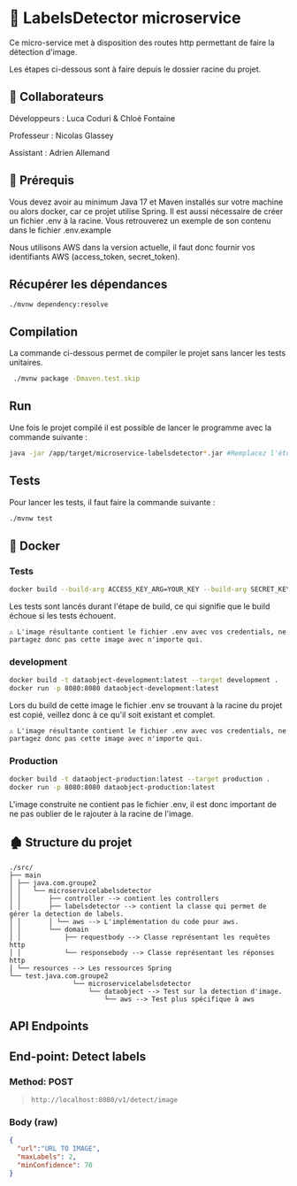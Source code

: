 # 🐜 LabelsDetector microservice
Ce micro-service met à disposition des routes http permettant de faire la détection d'image.

Les étapes ci-dessous sont à faire depuis le dossier racine du projet.

## 👫 Collaborateurs
Développeurs : Luca Coduri & Chloé Fontaine

Professeur : Nicolas Glassey

Assistant : Adrien Allemand

## 🚧 Prérequis
Vous devez avoir au minimum Java 17 et Maven installés sur votre machine ou alors docker, car ce projet utilise Spring.
Il est aussi nécessaire de créer un fichier .env à la racine. Vous retrouverez un exemple de son contenu dans le fichier .env.example

Nous utilisons AWS dans la version actuelle, il faut donc fournir vos identifiants AWS (access_token, secret_token).

## Récupérer les dépendances
```
./mvnw dependency:resolve
```

## Compilation
La commande ci-dessous permet de compiler le projet sans lancer les tests unitaires.
```bash
 ./mvnw package -Dmaven.test.skip
```
## Run
Une fois le projet compilé il est possible de lancer le programme avec la commande suivante :
```bash
java -jar /app/target/microservice-labelsdetector*.jar #Remplacez l'étoile par le numéro de version.
```

## Tests
Pour lancer les tests, il faut faire la commande suivante :
```bash
./mvnw test
```

## 🐳 Docker

### Tests
```bash
docker build --build-arg ACCESS_KEY_ARG=YOUR_KEY --build-arg SECRET_KEY_ARG=YOUR_KEY -t dataobject-test:latest --target test .
```
Les tests sont lancés durant l'étape de build, ce qui signifie que le build échoue si les tests échouent.

`⚠ L'image résultante contient le fichier .env avec vos credentials, ne partagez donc pas cette image avec n'importe qui.`

### development
```bash
docker build -t dataobject-development:latest --target development .
docker run -p 8080:8080 dataobject-development:latest
```

Lors du build de cette image le fichier .env se trouvant à la racine du projet est copié,
veillez donc à ce qu'il soit existant et complet.

`⚠ L'image résultante contient le fichier .env avec vos credentials, ne partagez donc pas cette image avec n'importe qui.`

### Production
```bash
docker build -t dataobject-production:latest --target production .
docker run -p 8080:8080 dataobject-production:latest
```

L'image construite ne contient pas le fichier .env, il est donc important de ne pas oublier de le rajouter à la racine de l'image.

## 🏚 Structure du projet
```
./src/
├── main
│ ├── java.com.groupe2
│ │   └── microservicelabelsdetector
│ │       ├── controller --> contient les controllers
│ │       ├── labelsdetector --> contient la classe qui permet de gérer la detection de labels.
│ │       │ └── aws --> L'implémentation du code pour aws.
│ │       └── domain
│ │           ├── requestbody --> Classe représentant les requêtes http
│ │           └── responsebody --> Classe représentant les réponses http
│ └── resources --> Les ressources Spring
└── test.java.com.groupe2
                └── microservicelabelsdetector
                    └── dataobject --> Test sur la detection d'image.
                        └── aws --> Test plus spécifique à aws
```

## API Endpoints

## End-point: Detect labels
### Method: POST
>```
>http://localhost:8080/v1/detect/image
>```
### Body (**raw**)

```json
{
  "url":"URL TO IMAGE",
  "maxLabels": 2,
  "minConfidence": 70
}
```